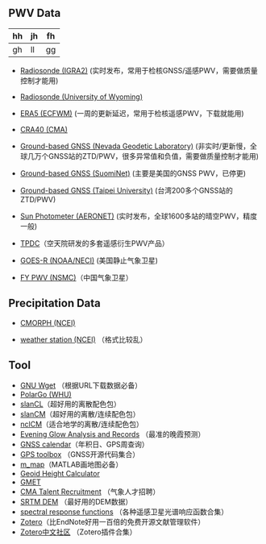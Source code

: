 ## PWV Data

| hh | jh | fh |
|--|--|--|
|  gh| ll | gg |

- [Radiosonde (IGRA2)](https://www.ncei.noaa.gov/pub/data/igra/) (实时发布，常用于检核GNSS/遥感PWV，需要做质量控制才能用)

- [Radiosonde (University of Wyoming)](https://weather.uwyo.edu/upperair/seasia.html)

- [ERA5 (ECFWM)](https://cds.climate.copernicus.eu/datasets/reanalysis-era5-single-levels?tab=overview) (一周的更新延迟，常用于检核遥感PWV，下载就能用)

- [CRA40 (CMA)](https://data.cma.cn/data/cdcindex/cid/713f77e85a7f95e8.html)

- [Ground-based GNSS (Nevada Geodetic Laboratory)](http://geodesy.unr.edu/) (非实时/更新慢，全球几万个GNSS站的ZTD/PWV，很多异常值和负值，需要做质量控制才能用)

- [Ground-based GNSS (SuomiNet)](https://www.unidata.ucar.edu/data/suominet/) (主要是美国的GNSS PWV，已停更)

- [Ground-based GNSS (Taipei University)](https://www.gpsmet.ntpu.edu.tw/) (台湾200多个GNSS站的ZTD/PWV)

- [Sun Photometer (AERONET)](https://aeronet.gsfc.nasa.gov/) (实时发布，全球1600多站的晴空PWV，精度一般)

- [TPDC](https://data.tpdc.ac.cn/home)（空天院研发的多套遥感衍生PWV产品）

- [GOES-R (NOAA/NECI)](https://www.ncei.noaa.gov/products/goes-terrestrial-weather-abi-glm) (美国静止气象卫星)

- [FY PWV (NSMC)](http://sac347.nsmc.org.cn/nsmc/cn/home/)（中国气象卫星）

## Precipitation Data
- [CMORPH (NCEI)](https://www.ncei.noaa.gov/products/climate-data-records/precipitation-cmorph)

- [weather station (NCEI)](https://www.ncei.noaa.gov/maps/hourly/) （格式比较乱）

## Tool
- [GNU Wget](https://eternallybored.org/misc/wget/) （根据URL下载数据必备）
- [PolarGo (WHU)](https://polargo.cn/Long/)
- [slanCL](https://mp.weixin.qq.com/s/LHP5ElnHineDpAZ4J6zJLg)（超好用的离散配色包）
- [slanCM](https://mp.weixin.qq.com/s/6Fr2pYMrA5_EStF9UudvsQ)（超好用的离散/连续配色包）
- [nclCM](https://mp.weixin.qq.com/s/12hIvPfIs154UBqBwGonDA)（适合地学的离散/连续配色包）
- [Evening Glow Analysis and Records](https://sunsetbot.top/map/) （最准的晚霞预测）
- [GNSS calendar](https://www.gnsscalendar.com/)（年积日、GPS周查询）
- [GPS toolbox](https://geodesy.noaa.gov/gps-toolbox/index.shtml) （GNSS开源代码集合）
- [m_map](https://www-old.eoas.ubc.ca/~rich/map.html)（MATLAB画地图必备）
- [Geoid Height Calculator](https://www.unavco.org/software/geodetic-utilities/geoid-height-calculator/geoid-height-calculator.html)
- [GMET](http://gmet.users.sgg.whu.edu.cn/en/)
- [CMA Talent Recruitment](http://zp.cmatec.cn/GZBM/home.do) （气象人才招聘）
- [SRTM DEM](https://www.viewfinderpanoramas.org/Coverage%20map%20viewfinderpanoramas_org3.htm) （最好用的DEM数据）
- [spectral response functions](https://www.nwpsaf.eu/site/software/rttov/download/coefficients/spectral-response-functions/#visir) （各种遥感卫星光谱响应函数合集）
- [Zotero](https://www.zotero.org/)（比EndNote好用一百倍的免费开源文献管理软件）
- [Zotero中文社区](https://zotero-chinese.com/) （Zotero插件合集）